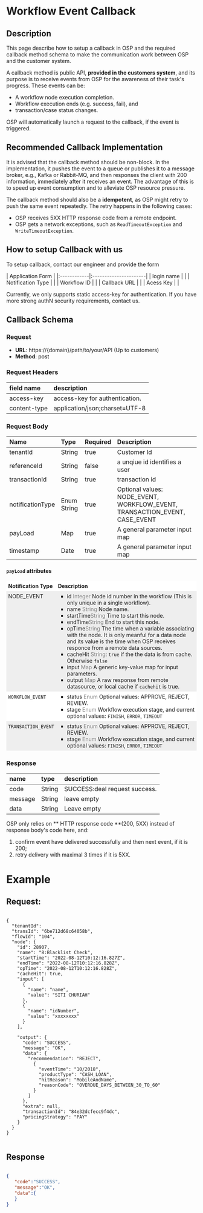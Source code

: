 

# Workflow Event Callback 

## Description
This page describe how to setup a callback in OSP and the required callback method schema to make the communication work between OSP and the customer system.

A callback method is public API, **provided in the customers system**, and its purpose is to receive events from OSP for the awareness of their task's progress. These events can be: 
- A workflow node execution completion. 
- Workflow execution ends (e.g. success, fail), and 
- transaction/case status changes.

OSP will automatically launch a request to the callback, if the event is triggered.

## Recommended Callback Implementation
It is advised that the callback method should be non-block. In the implementation, it pushes the event to a queue or publishes it to a message broker, e.g., Kafka or Rabbit-MQ, and then responses the client with 200 information, immediately after it receives an event. The advantage of this is to speed up event consumption and to alleviate OSP resource pressure. 

The callback method should also be a **idempotent**, as OSP might retry to push the same event repeatedly. The retry happens in the following cases: 
- OSP receives 5XX HTTP response code from a remote endpoint. 
- OSP gets a network exceptions, such as `ReadTimeoutException` and `WriteTimeoutException`.


## How to setup Callback with us
To setup callback, contact our engineer and provide the form

|  Application Form   |
|:------------|:----------------------|
| login name         |      |
| Notification Type      |        |
| Workflow ID    |        |
| Callback URL  |         |
| Acess Key    |        |


Currently, we only supports static access-key for authentication. If you have more strong authN security requirements, contact us.

## Callback Schema

### Request

- **URL**:   https://{domain}/path/to/your/API  (Up to customers)
- **Method**: post


### Request Headers
| field name           | description                                     |
|:------------------|:------------------------------------------------|
| access-key        | access-key for authentication.  |
| content-type      | application/json;charset=UTF-8                       |




### Request Body
| Name        | Type      | Required | Description   |
|:------------|:---------|:---------|:----------------------|
| tenantId         | String    | true    | Customer Id       |
| referenceId      | String    | false     | a unqiue id identifies a user       |
| transactionId    | String    | true     | transaction id       |
| notificationType | Enum String  | true     | Optional values: NODE_EVENT, WORKFLOW_EVENT, TRANSACTION_EVENT, CASE_EVENT       |
| payLoad          | Map      | true     | A general parameter input map       |
| timestamp        | Date      | true     | A general parameter input map       |




#### `payLoad` attributes
<style>
  div[class~="list-table"] > ul {
  display: table;
  list-style: none;
  width: 100%;
  margin: 1em 0;
  padding: 0;
}

div[class~="list-table"] > ul > li {
    display: table-row-group;
}

div[class~="list-table"]  > ul > li:nth-child(even) {
    background-color: #eee;
}
div[class~="list-table"]  > ul > li:nth-child(odd) {
    background-color: #fff;
}

div[class~="list-table"] > ul > li > ul {
    display: table-row;
}

div[class~="list-table"] > ul > li > ul > li {
  display: table-cell;
  padding: 5px;
}

</style>

<div class="list-table">

- - **Notification Type**
  - **Description**
- - NODE_EVENT
  -
    - id <span style="color:grey">Integer</span> Node id number in the workflow (This is only unique in a single workflow).
    - name <span style="color:grey">String</span> Node name. 
    - startTime<span style="color:grey">String</span> Time to start this node.
    - endTime<span style="color:grey">String</span> End to start this node.
    - opTime<span style="color:grey">String</span> The time when a variable associating with the node. It is only meanful for a data node and its value is the time when OSP receives responce from a remote data sources.
    - cacheHit <span style="color:grey">String</span>: `true` if the the data is from cache. Otherwise `false`
    - input <span style="color:grey">Map</span> A generic key-value map for input parameters. 
    - output <span style="color:grey">Map</span> A raw response from remote datasource, or local cache if `cachehit` is true. 
  
- - `WORKFLOW_EVENT`
  - 
    - status <span style="color:grey">Enum</span> Optional values: APPROVE, REJECT, REVIEW. 
    - stage <span style="color:grey">Enum</span> Workflow execution stage, and current optional values: `FINISH`, `ERROR`, `TIMEOUT`
    
- - `TRANSACTION_EVENT`
  - 
    - status <span style="color:grey">Enum</span> Optional values: APPROVE, REJECT, REVIEW. 
    - stage <span style="color:grey">Enum</span> Workflow execution stage, and current optional values: `FINISH`, `ERROR`, `TIMEOUT`

                                  

### Response


| name              | type   |    description                                            |
|:------------------|:-------|:-------------------------------------------------------|
| code              | String |  SUCCESS:deal request success.               |
| message           | String |  leave empty                                 |
| data              | String |  Leave empty                                  |

OSP only relies on ** HTTP response code **(200, 5XX) instead of response body's code here, and: 
1. confirm event have delivered successfully and then next event, if it is 200;
2. retry delivery with maximal 3 times if it is 5XX.



# Example

## Request:


```shell

{
  "tenantId": 
  "transId": "6be712d68c64058b",
  "flowId": "104",
  "node": {
    "id": 28907,
    "name": "8:Blacklist Check",
    "startTime": "2022-08-12T10:12:16.827Z",
    "endTime": "2022-08-12T10:12:16.828Z",
    "opTime": "2022-08-12T10:12:16.828Z",
    "cacheHit": true,
    "input": [
      {
        "name": "name",
        "value": "SITI CHURIAH"
      },
      {
        "name": "idNumber",
        "value": "xxxxxxxx"
      }
    ],
 
    "output": {
      "code": "SUCCESS",
      "message": "OK",
      "data": {
        "recommendation": "REJECT",
          {
            "eventTime": "10/2018",
            "productType": "CASH_LOAN",
            "hitReason": "MobileAndName",
            "reasonCode": "OVERDUE_DAYS_BETWEEN_30_TO_60"
          }
        ]
      },
      "extra": null,
      "transactionId": "84e32dcfecc9f4dc",
      "pricingStrategy": "PAY"
    }
  }
}


```
## Response
```json

{
   "code":"SUCCESS",
   "message":"OK",
   "data":{
   }
}


```
